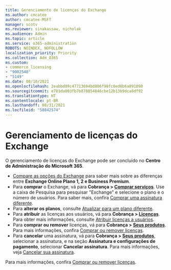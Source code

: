 ```yaml
---
title: Gerenciamento de licenças do Exchange
ms.author: cmcatee
author: cmcatee-MSFT
manager: scotv
ms.reviewer: sinakassaw, nicholak
ms.audience: Admin
ms.topic: article
ms.service: o365-administration
ROBOTS: NOINDEX, NOFOLLOW
localization_priority: Priority
ms.collection: Adm_O365
ms.custom:
- commerce_licensing
- "9002548"
- "5149"
ms.date: 08/10/2021
ms.openlocfilehash: 2eabbd09c47713694bd806f98fc0ed6b6a091090
ms.sourcegitcommit: e781da003fb7b878854846cbe12b13b9dca8df92
ms.translationtype: HT
ms.contentlocale: pt-BR
ms.lasthandoff: 08/31/2021
ms.locfileid: "58842574"
---
```

# <a name="exchange-license-management"></a>Gerenciamento de licenças do Exchange

O gerenciamento de licenças do Exchange pode ser concluído no **Centro de Administração do Microsoft 365**.

- [Compare as opções do Exchange](https://www.microsoft.com/microsoft-365/exchange/compare-microsoft-exchange-online-plans) para saber mais sobre as diferenças entre **Exchange Online Plano 1, 2 e Business Premium**.
- Para **comprar** o Exchange, vá para **Cobrança > [Comprar serviços](https://go.microsoft.com/fwlink/p/?linkid=868433)**. Use a caixa de Pesquisa para pesquisar "Exchange" e selecione o plano e o número de usuários. Para saber mais, confira [Comprar uma assinatura diferente](https://docs.microsoft.com/microsoft-365/commerce/try-or-buy-microsoft-365#buy-a-different-subscription).
- Para **alterar os planos**, consulte [Atualizar para um plano diferente](https://docs.microsoft.com/microsoft-365/commerce/subscriptions/upgrade-to-different-plan).
- Para **atribuir** as licenças aos usuários, vá para **Cobrança > [Licenças](https://go.microsoft.com/fwlink/p/?linkid=842264)**. Para obter mais informações, consulte [Atribuir licenças a usuários](https://docs.microsoft.com/microsoft-365/admin/manage/assign-licenses-to-users).
- Para **comprar ou remover** licenças, vá para **Cobrança > [Seus produtos](https://go.microsoft.com/fwlink/p/?linkid=842054)**. Para mais informações, confira [Comprar ou remover licenças](https://docs.microsoft.com/microsoft-365/commerce/licenses/buy-licenses).
- Para **cancelar** uma assinatura, vá para **Cobrança > [Seus produtos](https://go.microsoft.com/fwlink/p/?linkid=842054)**, selecionar a assinatura, e na seção **Assinatura e configurações de pagamento**, selecionar **Cancelar assinatura**. Para mais informações, veja [Cancelar sua assinatura](https://docs.microsoft.com/microsoft-365/commerce/subscriptions/cancel-your-subscription).

Para mais informações, confira [Comprar ou remover licenças](https://docs.microsoft.com/microsoft-365/commerce/licenses/buy-licenses).